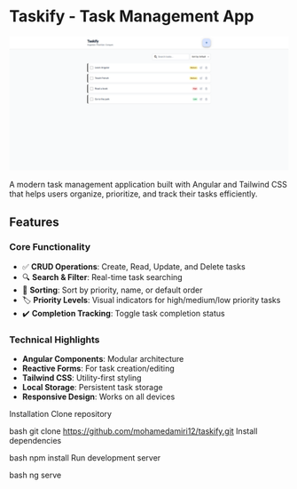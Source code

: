 # Taskify - Task Management App

![Taskify Screenshot](public\main-page.png) <!-- Add your screenshot here -->

A modern task management application built with Angular and Tailwind CSS that helps users organize, prioritize, and track their tasks efficiently.

## Features

### Core Functionality
- ✅ **CRUD Operations**: Create, Read, Update, and Delete tasks
- 🔍 **Search & Filter**: Real-time task searching
- 🔄 **Sorting**: Sort by priority, name, or default order
- 🏷️ **Priority Levels**: Visual indicators for high/medium/low priority tasks
- ✔️ **Completion Tracking**: Toggle task completion status

### Technical Highlights
- **Angular Components**: Modular architecture
- **Reactive Forms**: For task creation/editing
- **Tailwind CSS**: Utility-first styling
- **Local Storage**: Persistent task storage
- **Responsive Design**: Works on all devices

Installation
Clone repository

bash
git clone https://github.com/mohamedamiri12/taskify.git
Install dependencies

bash
npm install
Run development server

bash
ng serve